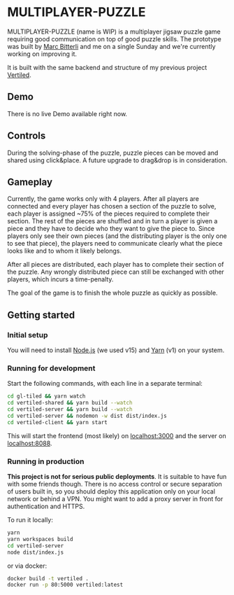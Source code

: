 # MULTIPLAYER-PUZZLE

MULTIPLAYER-PUZZLE (name is WIP) is a multiplayer jigsaw puzzle game requiring good communication on top of good puzzle skills. The prototype was built by [Marc Bitterli](https://github.com/N3XT191) and me on a single Sunday and we're currently working on improving it.

It is built with the same backend and structure of my previous project [Vertiled](https://github.com/tehwalris/vertiled).

## Demo

There is no live Demo available right now.

## Controls

During the solving-phase of the puzzle, puzzle pieces can be moved and shared using click&place. A future upgrade to drag&drop is in consideration.

## Gameplay

Currently, the game works only with 4 players. After all players are connected and every player has chosen a section of the puzzle to solve, each player is assigned ~75% of the pieces required to complete their section. The rest of the pieces are shuffled and in turn a player is given a piece and they have to decide who they want to give the piece to. Since players only see their own pieces (and the distributing player is the only one to see that piece), the players need to communicate clearly what the piece looks like and to whom it likely belongs.

After all pieces are distributed, each player has to complete their section of the puzzle. Any wrongly distributed piece can still be exchanged with other players, which incurs a time-penalty.

The goal of the game is to finish the whole puzzle as quickly as possible.

## Getting started

### Initial setup

You will need to install [Node.js](https://nodejs.org) (we used v15) and [Yarn](https://yarnpkg.com/) (v1) on your system.

### Running for development

Start the following commands, with each line in a separate terminal:

```bash
cd gl-tiled && yarn watch
cd vertiled-shared && yarn build --watch
cd vertiled-server && yarn build --watch
cd vertiled-server && nodemon -w dist dist/index.js
cd vertiled-client && yarn start
```

This will start the frontend (most likely) on [localhost:3000](localhost:3000) and the server on [localhost:8088](localhost:8088).

### Running in production

**This project is not for serious public deployments**. It is suitable to have fun with some friends though. There is no access control or secure separation of users built in, so you should deploy this application only on your local network or behind a VPN. You might want to add a proxy server in front for authentication and HTTPS.

To run it locally:

```bash
yarn
yarn workspaces build
cd vertiled-server
node dist/index.js
```

or via docker:

```bash
docker build -t vertiled .
docker run -p 80:5000 vertiled:latest
```
